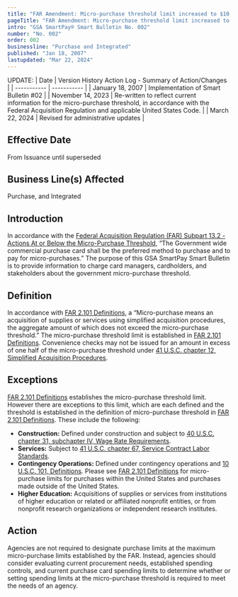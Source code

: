 ```yaml
---
title: "FAR Amendment: Micro-purchase threshold limit increased to $10,000"
pageTitle: "FAR Amendment: Micro-purchase threshold limit increased to $10,000"
intro: "GSA SmartPay® Smart Bulletin No. 002"
number: "No. 002"
order: 002
businessline: "Purchase and Integrated"
published: "Jan 18, 2007"
lastupdated: "Mar 22, 2024"
---
```


UPDATE:
| Date | Version History Action Log - Summary of Action/Changes |
| ----------- | ----------- |
| January 18, 2007 | Implementation of Smart Bulletin #02 |
| November 14, 2023 | Re-written to reflect current information for the micro-purchase threshold, in accordance with the Federal Acquisition Regulation and applicable United States Code. |
| March 22, 2024 | Revised for administrative updates |

## Effective Date

From Issuance until superseded


## Business Line(s) Affected

Purchase, and Integrated


## Introduction

In accordance with the [Federal Acquisition Regulation (FAR) Subpart 13.2 - Actions At or Below the Micro-Purchase Threshold](https://www.acquisition.gov/far/subpart-13.2), “The Government wide commercial purchase card shall be the preferred method to purchase and to pay for micro-purchases.” The purpose of this GSA SmartPay Smart Bulletin is to provide information to charge card managers, cardholders, and stakeholders about the government micro-purchase threshold. 


## Definition

In accordance with [FAR 2.101 Definitions](https://www.acquisition.gov/far/subpart-2.1#FAR_2_101), a “Micro-purchase means an acquisition of supplies or services using simplified acquisition procedures, the aggregate amount of which does not exceed the micro-purchase threshold.” The micro-purchase threshold limit is established in [FAR 2.101 Definitions](https://www.acquisition.gov/far/subpart-2.1#FAR_2_101). Convenience checks may not be issued for an amount in excess of one half of the micro-purchase threshold under [41 U.S.C. chapter 12, Simplified Acquisition Procedures](https://uscode.house.gov/view.xhtml?path=/prelim@title41/subtitle1/divisionB/chapter19&edition=prelim).


## Exceptions

[FAR 2.101 Definitions](https://www.acquisition.gov/far/subpart-2.1#FAR_2_101) establishes the micro-purchase threshold limit. However there are exceptions to this limit, which are each defined and the threshold is established in the definition of micro-purchase threshold in [FAR 2.101 Definitions](https://www.acquisition.gov/far/subpart-2.1#FAR_2_101). These include the following:

- **Construction:** Defined under construction and subject to [40 U.S.C. chapter 31, subchapter IV, Wage Rate Requirements](https://uscode.house.gov/view.xhtml?path=/prelim@title40/subtitle2/partA/chapter31/subchapter4&edition=prelim).
- **Services:** Subject to [41 U.S.C. chapter 67, Service Contract Labor Standards](https://uscode.house.gov/view.xhtml?path=/prelim@title41/subtitle2/chapter67&edition=prelim).
- **Contingency Operations:** Defined under contingency operations and [10 U.S.C. 101, Definitions](https://uscode.house.gov/view.xhtml?req=(title:10%20section:101%20edition:prelim)%20OR%20(granuleid:USC-prelim-title10-section101)&f=treesort&edition=prelim&num=0&jumpTo=true). Please see [FAR 2.101 Definitions](https://www.acquisition.gov/far/subpart-2.1#FAR_2_101) for micro-purchase limits for purchases within the United States and purchases made outside of the United States.
- **Higher Education:** Acquisitions of supplies or services from institutions of higher education or related or affiliated nonprofit entities, or from nonprofit research organizations or independent research institutes.


## Action
Agencies are not required to designate purchase limits at the maximum micro-purchase limits established by the FAR. Instead, agencies should consider evaluating current procurement needs, established spending controls, and current purchase card spending limits to determine whether or setting spending limits at the micro-purchase threshold is required to meet the needs of an agency.
